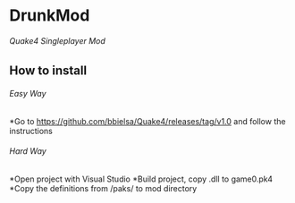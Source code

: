 # DrunkMod
###### Quake4 Singleplayer Mod

## How to install
###### Easy Way
*Go to https://github.com/bbielsa/Quake4/releases/tag/v1.0 and follow the instructions

###### Hard Way
*Open project with Visual Studio
*Build project, copy .dll to game0.pk4
*Copy the definitions from /paks/ to mod directory
